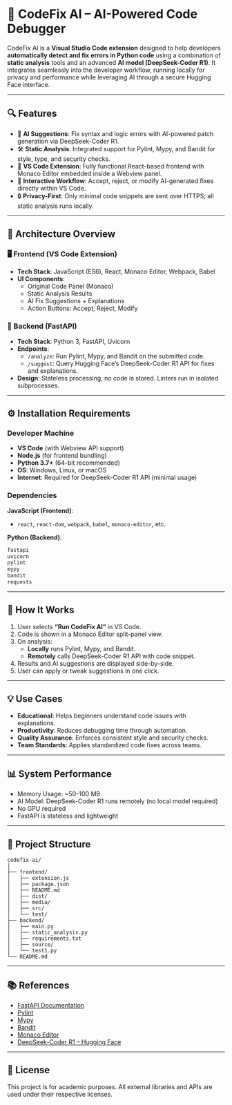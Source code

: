 # 🚀 CodeFix AI – AI-Powered Code Debugger

CodeFix AI is a **Visual Studio Code extension** designed to help developers **automatically detect and fix errors in Python code** using a combination of **static analysis** tools and an advanced **AI model (DeepSeek-Coder R1)**. It integrates seamlessly into the developer workflow, running locally for privacy and performance while leveraging AI through a secure Hugging Face interface.

---

## 🔍 Features

- 🧠 **AI Suggestions**: Fix syntax and logic errors with AI-powered patch generation via DeepSeek-Coder R1.
- 🛠️ **Static Analysis**: Integrated support for Pylint, Mypy, and Bandit for style, type, and security checks.
- 🧩 **VS Code Extension**: Fully functional React-based frontend with Monaco Editor embedded inside a Webview panel.
- 🔁 **Interactive Workflow**: Accept, reject, or modify AI-generated fixes directly within VS Code.
- 🔒 **Privacy-First**: Only minimal code snippets are sent over HTTPS; all static analysis runs locally.

---

## 📐 Architecture Overview

### 🖥️ Frontend (VS Code Extension)

- **Tech Stack**: JavaScript (ES6), React, Monaco Editor, Webpack, Babel
- **UI Components**:
  - Original Code Panel (Monaco)
  - Static Analysis Results
  - AI Fix Suggestions + Explanations
  - Action Buttons: Accept, Reject, Modify

### 🧠 Backend (FastAPI)

- **Tech Stack**: Python 3, FastAPI, Uvicorn
- **Endpoints**:
  - `/analyze`: Run Pylint, Mypy, and Bandit on the submitted code.
  - `/suggest`: Query Hugging Face’s DeepSeek-Coder R1 API for fixes and explanations.
- **Design**: Stateless processing, no code is stored. Linters run in isolated subprocesses.

---

## ⚙️ Installation Requirements

### Developer Machine

- **VS Code** (with Webview API support)
- **Node.js** (for frontend bundling)
- **Python 3.7+** (64-bit recommended)
- **OS**: Windows, Linux, or macOS
- **Internet**: Required for DeepSeek-Coder R1 API (minimal usage)

### Dependencies

**JavaScript (Frontend)**:
- `react`, `react-dom`, `webpack`, `babel`, `monaco-editor`, etc.

**Python (Backend)**:
```bash
fastapi
uvicorn
pylint
mypy
bandit
requests
```

---

## 🧪 How It Works

1. User selects **“Run CodeFix AI”** in VS Code.
2. Code is shown in a Monaco Editor split-panel view.
3. On analysis:
   - **Locally** runs Pylint, Mypy, and Bandit.
   - **Remotely** calls DeepSeek-Coder R1 API with code snippet.
4. Results and AI suggestions are displayed side-by-side.
5. User can apply or tweak suggestions in one click.

---

## 💡 Use Cases

- **Educational**: Helps beginners understand code issues with explanations.
- **Productivity**: Reduces debugging time through automation.
- **Quality Assurance**: Enforces consistent style and security checks.
- **Team Standards**: Applies standardized code fixes across teams.

---

## 📊 System Performance

- Memory Usage: ~50–100 MB
- AI Model: DeepSeek-Coder R1 runs remotely (no local model required)
- No GPU required
- FastAPI is stateless and lightweight

---

## 🧱 Project Structure

```
codefix-ai/
│
├── frontend/
│   ├── extension.js
│   ├── package.json
│   ├── README.md
│   ├── dist/
│   ├── media/
│   ├── src/
│   └── test/
├── backend/
│   ├── main.py
│   ├── static_analysis.py
│   ├── requirements.txt
│   ├── source/
│   └── test1.py
└── README.md
```

---

## 📚 References

- [FastAPI Documentation](https://fastapi.tiangolo.com)
- [Pylint](https://en.wikipedia.org/wiki/Pylint)
- [Mypy](https://mypy-lang.org)
- [Bandit](https://bandit.readthedocs.io)
- [Monaco Editor](https://github.com/microsoft/monaco-editor)
- [DeepSeek-Coder R1 – Hugging Face](https://huggingface.co/deepseek-ai/deepseek-coder-1.3b)

---

## 📌 License

This project is for academic purposes. All external libraries and APIs are used under their respective licenses.
